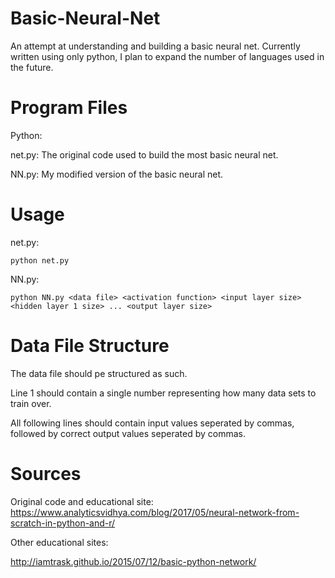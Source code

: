 # Basic-Neural-Net
An attempt at understanding and building a basic neural net. Currently written using only python, I plan to expand the number of languages used in the future.

# Program Files
Python:

net.py:	The original code used to build the most basic neural net.

NN.py:	My modified version of the basic neural net.

# Usage
net.py:

	python net.py

NN.py:

	python NN.py <data file> <activation function> <input layer size> <hidden layer 1 size> ... <output layer size>

# Data File Structure
The data file should pe structured as such.

Line 1 should contain a single number representing how many data sets to train over.

All following lines should contain input values seperated by commas, followed by correct output values seperated by commas.

# Sources
Original code and educational site: https://www.analyticsvidhya.com/blog/2017/05/neural-network-from-scratch-in-python-and-r/

Other educational sites:

http://iamtrask.github.io/2015/07/12/basic-python-network/
